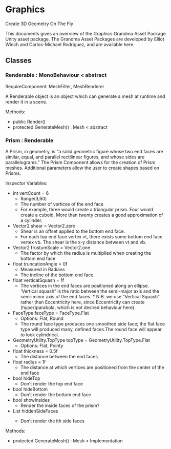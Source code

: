 # Graphics
Create 3D Geometry On The Fly

This documents gives an overview of the Graphics Grandma Asset Package Unity asset package. The Grandma Asset Packages are developed by Elliot Winch and Carlos-Michael Rodriguez, and are available here. 


## Classes ##
### Renderable : MonoBehaviour < abstract ###
RequireComponent: MeshFilter, MeshRenderer

A Renderable object is an object which can generate a mesh at runtime and render it in a scene. 

Methods:
* public Render()
* protected GenerateMesh() : Mesh < abstract

### Prism : Renderable ###
A Prism, in geometry, is “a solid geometric figure whose two end faces are similar, equal, and parallel rectilinear figures, and whose sides are parallelograms.” The Prism Component allows for the creation of Prism meshes. Additional parameters allow the user to create shapes based on Prisms.

Inspector Variables: 
 * int vertCount = 6
    * Range(3,60)
    * The number of vertices of the end face
    * For example, three would create a triangular prism. Four would create a cuboid. More than twenty creates a good approximation of a cylinder.
* Vector2 shear = Vector2.zero
    * Shear is an offset applied to the bottom end face.
    * For each top end face vertex vt, there exists some bottom end face vertex vb. The shear is the x-y distance between vt and vb.
* Vector2 frustumScale = Vector2.one
    * The factor by which the radius is multiplied when creating the bottom end face
* float truncationAngle = 0f
    * Measured in Radians
    * The incline of the bottom end face.
* float verticalSquash = 1f
    * The vertices in the end faces are positioned along an ellipse. ‘Vertical squash” is the ratio between the semi-major axis and the semi-minor axis of the end faces. 
           * N.B. we use “Vertical Squash” rather than Eccentricity here, since Eccentricity can create (hyper)parabola, which is not desired behaviour here). 
* FaceType faceType = FaceType.Flat
    * Options: Flat, Round
    * The round face type produces one smoothed side face; the flat face type will produced many, defined faces.The round face will appear to look cylindrical. 
* GeometryUtility.TopType topType = GeometryUtility.TopType.Flat
    * Options: Flat, Pointy
* float thickness = 0.5f
    * The distance between the end faces
* float radius = 1f
    * The distance at which vertices are positioned from the center of the end face
* bool hideTop
    * Don’t render the top end face
* bool hideBottom
    * Don’t render the bottom end face
* bool showInsides
    * Render the inside faces of the prism?
* List<int> hiddenSideFaces
    * Don’t render the ith side faces


Methods:
* protected GenerateMesh() : Mesh < Implementation

